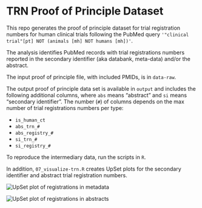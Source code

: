 
<!-- README.md is generated from README.Rmd. Please edit that file -->

# TRN Proof of Principle Dataset

This repo generates the proof of principle dataset for trial
registration numbers for human clinical trials following the PubMed
query `'"clinical trial"[pt] NOT (animals [mh] NOT humans [mh])'`.

The analysis identifies PubMed records with trial registrations numbers
reported in the secondary identifier (aka databank, meta-data) and/or
the abstract.

The input proof of principle file, with included PMIDs, is in
`data-raw`.

The output proof of principle data set is available in `output` and
includes the following additional columns, where `abs` means “abstract”
and `si` means “secondary identifier”. The number (`#`) of columns
depends on the max number of trial registrations numbers per type:

-   `is_human_ct`
-   `abs_trn_#`
-   `abs_registry_#`
-   `si_trn_#`
-   `si_registry_#`

To reproduce the intermediary data, run the scripts in `R`.

In addition, `07_visualize-trn.R` creates UpSet plots for the secondary
identifier and abstract trial registration numbers.

![UpSet plot of registrations in
metadata](output/2021-01-11_si-registrations.png "upset-si")

![UpSet plot of registrations in
abstracts](output/2021-01-11_abs-registrations.png "upset-abs")
